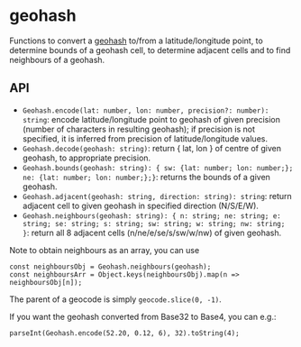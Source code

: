 # geohash

Functions to convert a [geohash](http://en.wikipedia.org/wiki/Geohash) to/from a latitude/longitude
point, to determine bounds of a geohash cell, to determine adjacent cells and to find neighbours of a geohash.

## API

- `Geohash.encode(lat: number, lon: number, precision?: number): string`: encode latitude/longitude point to geohash of given precision
  (number of characters in resulting geohash); if precision is not specified, it is inferred from
  precision of latitude/longitude values.
- `Geohash.decode(geohash: string)`: return { lat, lon } of centre of given geohash, to appropriate precision.
- `Geohash.bounds(geohash: string): { sw: {lat: number; lon: number;}; ne: {lat: number; lon: number;};}`: returns the bounds of a given geohash.
- `Geohash.adjacent(geohash: string, direction: string): string`: return adjacent cell to given geohash in specified direction (N/S/E/W).
- `Geohash.neighbours(geohash: string): { n: string; ne: string; e: string; se: string; s: string; sw: string; w: string; nw: string; }`: return all 8 adjacent cells (n/ne/e/se/s/sw/w/nw) of given geohash.

Note to obtain neighbours as an array, you can use

    const neighboursObj = Geohash.neighbours(geohash);
    const neighboursArr = Object.keys(neighboursObj).map(n => neighboursObj[n]);

The parent of a geocode is simply `geocode.slice(0, -1)`.

If you want the geohash converted from Base32 to Base4, you can e.g.:

    parseInt(Geohash.encode(52.20, 0.12, 6), 32).toString(4);
